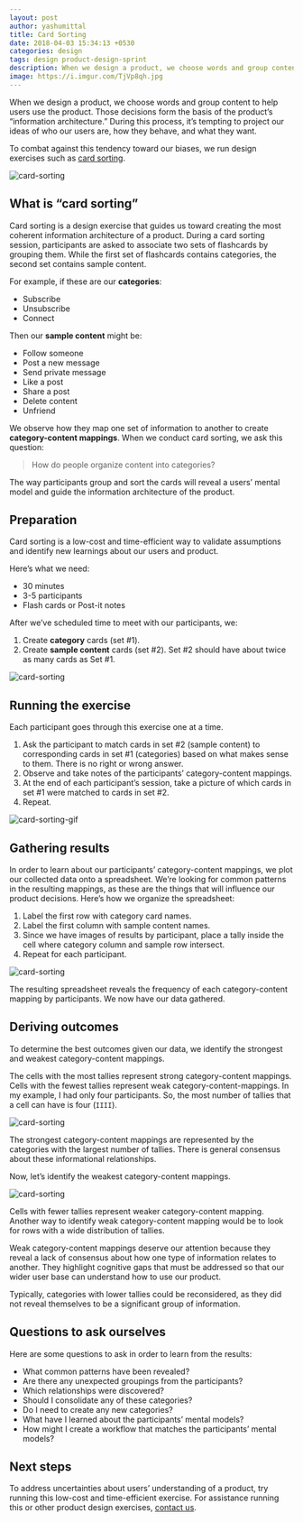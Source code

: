 ```yaml
---
layout: post
author: yashumittal
title: Card Sorting
date: 2018-04-03 15:34:13 +0530
categories: design
tags: design product-design-sprint
description: When we design a product, we choose words and group content to help users use the product. Those decisions form the basis of the product’s information architecture.
image: https://i.imgur.com/TjVp8qh.jpg
---
```


When we design a product, we choose words and group content to help users use the product. Those decisions form the basis of the product’s “information architecture.” During this process, it’s tempting to project our ideas of who our users are, how they behave, and what they want.

To combat against this tendency toward our biases, we run design exercises such as [card sorting](https://codecarrot.gitbook.io/product-design-sprint/introduction/card-sorting).

![card-sorting](https://i.imgur.com/TjVp8qh.jpg)

## What is “card sorting”

Card sorting is a design exercise that guides us toward creating the most coherent information architecture of a product. During a card sorting session, participants are asked to associate two sets of flashcards by grouping them. While the first set of flashcards contains categories, the second set contains sample content.

For example, if these are our **categories**:

- Subscribe
- Unsubscribe
- Connect

Then our **sample content** might be:

- Follow someone
- Post a new message
- Send private message
- Like a post
- Share a post
- Delete content
- Unfriend

We observe how they map one set of information to another to create **category-content mappings**. When we conduct card sorting, we ask this question:

<blockquote>
How do people organize content into categories?
</blockquote>

The way participants group and sort the cards will reveal a users’ mental model and guide the information architecture of the product.

## Preparation

Card sorting is a low-cost and time-efficient way to validate assumptions and identify new learnings about our users and product.

Here’s what we need:

- 30 minutes
- 3-5 participants
- Flash cards or Post-it notes

After we’ve scheduled time to meet with our participants, we:

1. Create **category** cards (set #1).
2. Create **sample content** cards (set #2). Set #2 should have about twice as many cards as Set #1.

![card-sorting](https://i.imgur.com/Qugi0w7.png)

## Running the exercise

Each participant goes through this exercise one at a time.

1. Ask the participant to match cards in set #2 (sample content) to corresponding cards in set #1 (categories) based on what makes sense to them. There is no right or wrong answer.
2. Observe and take notes of the participants’ category-content mappings.
3. At the end of each participant’s session, take a picture of which cards in set #1 were matched to cards in set #2.
4. Repeat.

![card-sorting-gif](https://i.imgur.com/O4d3fbw.gifv)

## Gathering results

In order to learn about our participants’ category-content mappings, we plot our collected data onto a spreadsheet. We’re looking for common patterns in the resulting mappings, as these are the things that will influence our product decisions. Here’s how we organize the spreadsheet:

1. Label the first row with category card names.
2. Label the first column with sample content names.
3. Since we have images of results by participant, place a tally inside the cell where category column and sample row intersect.
4. Repeat for each participant.

![card-sorting](https://i.imgur.com/ybrwJRZ.png)

The resulting spreadsheet reveals the frequency of each category-content mapping by participants. We now have our data gathered.

## Deriving outcomes

To determine the best outcomes given our data, we identify the strongest and weakest category-content mappings.

The cells with the most tallies represent strong category-content mappings. Cells with the fewest tallies represent weak category-content-mappings. In my example, I had only four participants. So, the most number of tallies that a cell can have is four (`IIII`).

![card-sorting](https://i.imgur.com/z5NvVEl.png)

The strongest category-content mappings are represented by the categories with the largest number of tallies. There is general consensus about these informational relationships.

Now, let’s identify the weakest category-content mappings.

![card-sorting](https://i.imgur.com/CVK4RwF.png)

Cells with fewer tallies represent weaker category-content mapping. Another way to identify weak category-content mapping would be to look for rows with a wide distribution of tallies.

Weak category-content mappings deserve our attention because they reveal a lack of consensus about how one type of information relates to another. They highlight cognitive gaps that must be addressed so that our wider user base can understand how to use our product.

Typically, categories with lower tallies could be reconsidered, as they did not reveal themselves to be a significant group of information.

## Questions to ask ourselves

Here are some questions to ask in order to learn from the results:

- What common patterns have been revealed?
- Are there any unexpected groupings from the participants?
- Which relationships were discovered?
- Should I consolidate any of these categories?
- Do I need to create any new categories?
- What have I learned about the participants’ mental models?
- How might I create a workflow that matches the participants’ mental models?

## Next steps

To address uncertainties about users’ understanding of a product, try running this low-cost and time-efficient exercise. For assistance running this or other product design exercises, [contact us](https://www.codecarrnt.net/).